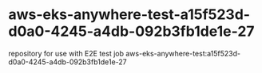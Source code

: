 # aws-eks-anywhere-test-a15f523d-d0a0-4245-a4db-092b3fb1de1e-27
repository for use with E2E test job aws-eks-anywhere-test:a15f523d-d0a0-4245-a4db-092b3fb1de1e-27
